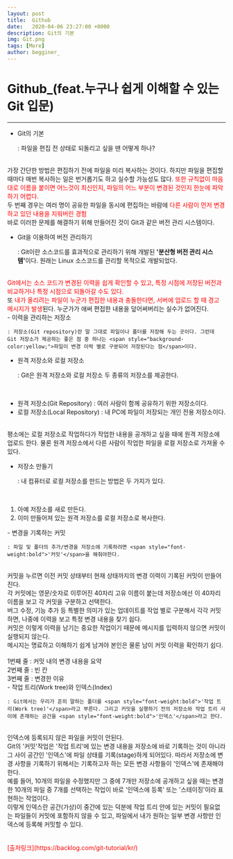 ```yaml
---
layout: post
title:  Github
date:   2020-04-06 23:27:00 +0000
description: Git의 기본
img: Git.png
tags: [More]
author: begginer_
---
```


# Github_(feat.누구나 쉽게 이해할 수 있는 Git 입문)

---

- Git의 기본

    : 파일을 편집 전 상태로 되돌리고 싶을 땐 어떻게 하나?
<br>
    가장 간단한 방법은 편집하기 전에 파일을 미리 복사하는 것이다. 하지만 파일을 편집할 때마다 매번 복사하는 일은 번거롭기도 하고 실수할 가능성도 많다. <span style="color:red;">또한 규칙없이 마음대로 이름을 붙이면 어느것이 최신인지, 파일의 어느 부분이 변경된 것인지 한눈에 파악하기 어렵다.</span>
<br>
    두 번째 경우는 여러 명이 공유한 파일을 동시에 편집하는 바람에 <span style="color:red;">다른 사람이 먼저 변경하고 있던 내용을 지워버린 경험</span>
<br>
    바로 이러한 문제를 해결하기 위해 만들어진 것이 Git과 같은 버전 관리 시스템이다.

- Git을 이용하여 버전 관리하기

    : Git이란 소스코드를 효과적으로 관리하기 위해 개발된 <span style="font-weight:bold;">'분산형 버전 관리 시스템'</span>이다. 원래는 Linux 소스코드를 관리할 목적으로 개발되었다.
<br>
    <span style="color:red;">Git에서는 소스 코드가 변경된 이력을 쉽게 확인할 수 있고, 특정 시점에 저장된 버전과 비교하거나 특정 시점으로 되돌아갈 수도 있다.</span>
<br>
    또 <span style="color:red;">내가 올리려는 파일이 누군가 편집한 내용과 충돌한다면, 서버에 업로드 할 때 경고 메시지가 발생</span>된다. 누군가가 애써 편접한 내용을 덮어써버리는 실수가 없어진다. 
<br>
- 이력을 관리하는 저장소

    : 저장소(Git repository)란 말 그대로 파일이나 폴더를 저장해 두는 곳이다. 그런데 Git 저장소가 제공하는 좋은 점 중 하나는 <span style="background-color:yellow;">파일이 변경 이력 별로 구분되어 저장된다는 점</span>이다.

- 원격 저장소와 로컬 저장소

    : Git은 원격 저장소와 로컬 저장소 두 종류의 저장소를 제공한다. 
<br>
<ul>
    <li>원격 저장소(Git Repository) : 여러 사람이 함께 공유하기 위한 저장소이다.</li>
    <li>로컬 저장소(Local Repository) : 내 PC에 파일이 저장되는 개인 전용 저장소이다.</li>
</ul>
<br>
    평소에는 로컬 저장소로 작업하다가 작업한 내용을 공개하고 싶을 때에 원격 저장소에 업로드 한다. 물론 원격 저장소에서 다른 사람이 작업한 파일을 로컬 저장소로 가져올 수 있다.

- 저장소 만들기

    : 내 컴퓨터로 로컬 저장소를 만드는 방법은 두 가지가 있다.
<br>
<ol>
    <li>아예 저장소를 새로 만든다.</li>
    <li>이미 만들어져 있는 원격 저장소를 로컬 저장소로 복사한다.</li>
</ol>
- 변경을 기록하는 커밋

    : 파일 및 폴더의 추가/변경을 저장소에 기록하려면 <span style="font-weight:bold">'커밋'</span>을 해줘야한다.
<br>
    커밋을 누르면 이전 커밋 상태부터 현재 상태까지의 변경 이력이 기록된 커밋이 만들어진다.
<br>
    각 커밋에는 영문/숫자로 이루어진 40자리 고유 이름이 붙는데 저장소에선 이 40자리 이름을 보고 각 커밋을 구분하고 선택한다.
<br>
    버그 수정, 기능 추가 등 특별한 의미가 있는 업데이트를 작업 별로 구분해서 각각 커밋하면, 나중에 이력을 보고 특정 변경 내용을 찾기 쉽다.
<br>
    커밋은 이렇게 이력을 남기는 중요한 작업이기 때문에 메시지를 입력하지 않으면 커밋이 실행되지 않는다.
<br>
    메시지는 명료하고 이해하기 쉽게 남겨야 본인은 물론 남이 커밋 이력을 확인하기 쉽다. 
<br>
    <Git에서 권장하는 메시지 형식>
<br>
    1번째 줄 : 커밋 내의 변경 내용을 요약<br>
    2번째 줄 : 빈 칸<br>
    3번째 줄 : 변경한 이유
<br>
- 작업 트리(Work tree)와 인덱스(Index)

    : Git에서는 우리가 흔히 말하는 폴더를 <span style="font-weight:bold">'작업 트리(Work tree)'</span>라고 부른다. 그리고 커밋을 실행하기 전의 저장소와 작업 트리 사이에 존재하는 공간을 <span style="font-weight:bold">'인덱스'</span>라고 한다.
<br>
    인덱스에 등록되지 않은 파일을 커밋이 안된다.
<br>
    Git의 '커밋'작업은 '작업 트리'에 있는 변경 내용을 저장소에 바로 기록하는 것이 아니라 그 사이 공간인 '인덱스'에 파일 상태를 기록(stage)하게 되어있다. 따라서 저장소에 변경 사항을 기록하기 위해서는 기록하고자 하는 모든 변경 사항들이 '인덱스'에 존재해야 한다.
<br>
    예를 들어, 10개의 파일을 수정했지만 그 중에 7개만 저장소에 공개하고 싶을 때는 변경한 10개의 파일 중 7개를 선택하는 작업이 바로 '인덱스에 등록' 또는 '스테이징'이라 표현하는 작업이다. 
<br>
    이렇게 인덱스란 공간(가상)이 중간에 있는 덕분에 작업 트리 안에 있는 커밋이 필요없는 파일들이 커밋에 포함하지 않을 수 있고, 파일에서 내가 원하는 일부 변경 사항만 인덱스에 등록해 커밋할 수 있다.
<br><br><br>
<span style="color:red;">[출처링크](https://backlog.com/git-tutorial/kr/)</span>